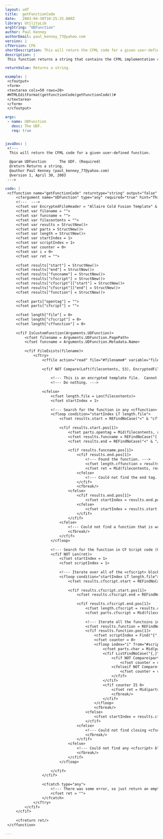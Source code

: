 ```yaml
---
layout: udf
title:  getFunctionCode
date:   2003-04-30T10:25:25.000Z
library: UtilityLib
argString: "UDFunction"
author: Paul Kenney
authorEmail: paul_kenney_77@yahoo.com
version: 1
cfVersion: CF6
shortDescription: This will return the CFML code for a given user-defined function.
description: |
 This function returns a string that contains the CFML implementation code for a specified user-defined function.  This will find functions in both cfscript and cffunction tags.  If the function cannot be found or it's template is encrypted, then this will return an empty string.

returnValue: Returns a string.

example: |
 <cfoutput>
 <form>
 <textarea cols=50 rows=20>
 #HTMLEditFormat(getFunctionCode(getFunctionCode))#
 </textarea>
 </form>
 </cfoutput>

args:
 - name: UDFunction
   desc: The UDF.
   req: true


javaDoc: |
 <!---
  This will return the CFML code for a given user-defined function.
  
  @param UDFunction      The UDF. (Required)
  @return Returns a string. 
  @author Paul Kenney (paul_kenney_77@yahoo.com) 
  @version 1, April 30, 2003 
 --->

code: |
 <cffunction name="getFunctionCode" returntype="string" output="false" hint="This function returns the CFML source code for a UDF.">
     <cfargument name="UDFunction" type="any" required="true" hint="This is a UDF."/>
     <!---  --->
     <cfset var EncryptedFileHeader = "Allaire Cold Fusion Template" & Chr(10) & "Header Size: New Version">
     <cfset var filename = "">
     <cfset var funcname = "">
     <cfset var filecontents = "">
     <cfset var results = StructNew()>
     <cfset var parts = StructNew()>
     <cfset var length = StructNew()>
     <cfset var startIndex = 1>
     <cfset var scriptIndex = 1>
     <cfset var counter = 0>
     <cfset var i = 0>
     <cfset var ret = "">
     
     <cfset results["start"] = StructNew()>
     <cfset results["end"] = StructNew()>
     <cfset results["funcname"] = StructNew()>
     <cfset results["cfscript"] = StructNew()>
     <cfset results["cfscript"]["start"] = StructNew()>
     <cfset results["cfscript"]["end"] = StructNew()>
     <cfset results["function"] = StructNew()>
     
     <cfset parts["opentag"] = "">
     <cfset parts["cfsript"] = "">
     
     <cfset length["file"] = 0>
     <cfset length["cfscript"] = 0>
     <cfset length["cffunction"] = 0>
     
     <cfif IsCustomFunction(Arguments.UDFunction)>
         <cfset filename = Arguments.UDFunction.PagePath>
         <cfset funcname = Arguments.UDFunction.Metadata.Name>
     
         <cfif FileExists(filename)>
             <cftry>
                 <cffile action="read" file="#filename#" variable="filecontents"/>
                             
                 <cfif NOT Compare(Left(filecontents, 53), EncryptedFileHeader)>
                 
                     <!--- This is an encrypted template file.  Cannot read the code. --->
                     <!--- Do nothing. --->
                     
                 <cfelse>
                     <cfset length.file = Len(filecontents)>
                     <cfset startIndex = 1>
                 
                     <!--- Search for the function in any <cffunction> tags (CFMX) --->        
                     <cfloop condition="startIndex LT length.file">
                         <cfset results.start = REFindNoCase("<" & "cffunction[^>]+>", filecontents, startIndex, true)>
                         
                         <cfif results.start.pos[1]>
                             <cfset parts.opentag = Mid(filecontents, results.start.pos[1], results.start.len[1])>
                             <cfset results.funcname = REFindNoCase("[ ]+name[ ]*=[ ]*""#funcname#""", parts.opentag, 1, true)>
                             <cfset results.end = REFindNoCase("<" & "/cffunction>", filecontents, results.start.pos[1] + results.start.len[1], true)>
                             
                             <cfif results.funcname.pos[1]>
                                 <cfif results.end.pos[1]>
                                     <!--- Found the function. --->
                                     <cfset length.cffunction = results.end.pos[1] + results.end.len[1] - results.start.pos[1]>
                                     <cfset ret = Mid(filecontents, results.start.pos[1], length.cffunction)>
                                 <cfelse>
                                     <!--- Could not find the end tag. --->
                                 </cfif>
                                 <cfbreak/>
                             <cfelse>
                                 <cfif results.end.pos[1]>
                                     <cfset startIndex = results.end.pos[1] + results.end.len[1]>
                                 <cfelse>
                                     <cfset startIndex = results.start.pos[1] + 1>
                                 </cfif>
                             </cfif>
                         <cfelse>
                             <!--- Could not find a function that is written using <cffunction> --->
                             <cfbreak/>
                         </cfif>
                     </cfloop>
                     
                     <!--- Search for the function in CF Script code (CF 5+). --->
                     <cfif NOT Len(ret)>
                         <cfset startIndex = 1>
                         <cfset scriptIndex = 1>
                         
                         <!--- Iterate over all of the <cfscript> blocks in this file. --->
                         <cfloop condition="startIndex LT length.file">
                             <cfset results.cfscript.start = REFindNoCase("<cfscript>", filecontents, startIndex, true)>
                             
                             <cfif results.cfscript.start.pos[1]>
                                 <cfset results.cfscript.end = REFindNoCase("</cfscript>", filecontents, results.cfscript.start.pos[1] + results.cfscript.start.len[1], true)>
                             
                                 <cfif results.cfscript.end.pos[1]>
                                     <cfset length.cfscript = results.cfscript.end.pos[1] + results.cfscript.end.len[1] - results.cfscript.start.pos[1]>
                                     <cfset parts.cfscript = Mid(filecontents, results.cfscript.start.pos[1], length.cfscript)>
                                 
                                     <!--- Iterate all the functoins in the current <cfscript> block. --->
                                     <cfset results.function = REFindNoCase("function[ ]+#funcname#[ ]*\([^\)]*\)", parts.cfscript, scriptIndex, true)>
                                     <cfif results.function.pos[1]>
                                         <cfset scriptIndex = Find("{", parts.cfscript, results.function.pos[1])> 
                                         <cfset counter = 0>
                                         <cfloop index="i" from="#scriptIndex#" to="#length.cfscript#">
                                             <cfset parts.char = Mid(parts.cfscript, i, 1)>
                                             <cfif ListFindNoCase("{,}", parts.char, ",")>
                                                 <cfif NOT Compare(parts.char, "{")>
                                                     <cfset counter = counter + 1>
                                                 <cfelseif NOT Compare(parts.char, "}")>
                                                     <cfset counter = counter - 1>
                                                 </cfif>
                                             </cfif>
                                             <cfif counter IS 0>
                                                 <cfset ret = Mid(parts.cfscript, results.function.pos[1], i - results.function.pos[1] + 1)>
                                                 <cfbreak/>
                                             </cfif>
                                         </cfloop>
                                         <cfbreak/>
                                     <cfelse>
                                         <cfset startIndex = results.cfscript.end.pos[1] + results.cfscript.end.len[1]>
                                     </cfif>
                                 <cfelse>
                                     <!--- Could not find closing <cfscript> tag. --->
                                     <cfbreak/>
                                 </cfif>
                             <cfelse>
                                 <!--- Could not find any <cfscript> blocks. --->
                                 <cfbreak/>
                             </cfif>
                         </cfloop>
                         
                     </cfif>
                 </cfif>
                 
                 <cfcatch type="any">
                     <!--- There was some error, so just return an empty string. --->
                     <cfset ret = "">
                 </cfcatch>
             </cftry>
         </cfif>
     </cfif>
 
     <cfreturn ret/>
 </cffunction>

---
```


